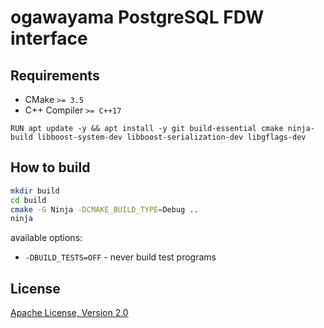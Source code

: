 # ogawayama PostgreSQL FDW interface

## Requirements

* CMake `>= 3.5`
* C++ Compiler `>= C++17`

```
RUN apt update -y && apt install -y git build-essential cmake ninja-build libboost-system-dev libboost-serialization-dev libgflags-dev
```

## How to build

```sh
mkdir build
cd build
cmake -G Ninja -DCMAKE_BUILD_TYPE=Debug ..
ninja
```

available options:
* `-DBUILD_TESTS=OFF` - never build test programs

## License

[Apache License, Version 2.0](http://www.apache.org/licenses/LICENSE-2.0)
